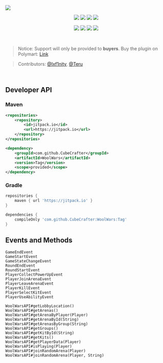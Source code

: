 ![](https://imgur.com/kMXE3jo.png)

<p align="center">
  <img src="https://img.shields.io/badge/dynamic/json?color=success&label=DOWNLOADS&query=response.resource.downloads&url=https%3A%2F%2Fapi.polymart.org%2Fv1%2FgetResourceInfo%2F%3Fpretty_print_result%3D1%26resource_id%3D2551&style=for-the-badge">
  <img src="https://img.shields.io/bstats/servers/14788?color=success&style=for-the-badge">
  <img src="https://img.shields.io/bstats/players/14788?color=success&style=for-the-badge">
  <img src="https://img.shields.io/jitpack/v/github/cubecrafter/woolwars?color=success&style=for-the-badge">
</p>
<p align="center">
  <a href="https://cubecrafter.github.io"><img src="https://img.shields.io/static/v1?label=DOCS&message=CUBECRAFTER.GITHUB.IO&color=blue&style=for-the-badge"></a>
  <img src="https://img.shields.io/github/issues/cubecrafter/woolwars?color=blue&style=for-the-badge">
  <img src="https://img.shields.io/codefactor/grade/github/CubeCrafter/WoolWars?color=blue&style=for-the-badge">
  <a href="https://discord.gg/ehjkwp5Fn4"><img src="https://img.shields.io/discord/821278914965405698?color=blue&label=DISCORD&style=for-the-badge"></a>
</p>
<br>

> Notice: Support will only be provided to **buyers**. Buy the plugin on Polymart: [Link](https://polymart.org/r/2551)

> Contributors: [@Ixf1nity](https://github.com/Ixf1nity), [@Teru](https://github.com/TeruHUB)

<br>

## Developer API

### Maven
```xml
<repositories>
    <repository>
        <id>jitpack.io</id>
        <url>https://jitpack.io</url>
    </repository>
</repositories>
```
```xml
<dependency>
    <groupId>com.github.CubeCrafter</groupId>
    <artifactId>WoolWars</artifactId>
    <version>Tag</version>
    <scope>provided</scope>
</dependency>
```
### Gradle
```groovy
repositories {
    maven { url 'https://jitpack.io' }
}
```
```groovy
dependencies {
    compileOnly 'com.github.CubeCrafter:WoolWars:Tag'
}
```

## Events and Methods
```
GameEndEvent
GameStartEvent
GameStateChangeEvent
RoundEndEvent
RoundStartEvent
PlayerCollectPowerUpEvent
PlayerJoinArenaEvent
PlayerLeaveArenaEvent
PlayerKillEvent
PlayerSelectKitEvent
PlayerUseAbilityEvent
```
```
WoolWarsAPI#getLobbyLocation()
WoolWarsAPI#getArenas()
WoolWarsAPI#getArenaByPlayer(Player)
WoolWarsAPI#getArenaById(String)
WoolWarsAPI#getArenasByGroup(String)
WoolWarsAPI#getGroups()
WoolWarsAPI#getKitById(String)
WoolWarsAPI#getKits()
WoolWarsAPI#getPlayerData(Player)
WoolWarsAPI#isPlaying(Player)
WoolWarsAPI#joinRandomArena(Player)
WoolWarsAPI#joinRandomArena(Player, String)
```
